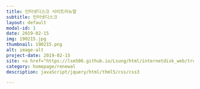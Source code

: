 ```yaml
---
title: 인터넷디스크 사이트리뉴얼
subtitle: 인터넷디스크
layout: default
modal-id: 1
date: 2019-02-15
img: 190215.jpg
thumbnail: 190215.png
alt: image-alt
project-date: 2019-02-15
site: <a href="https://lsm506.github.io/Lsung/html/internetdisk_web/trunk/1_web_explorer.html" target="_blank">Go</a>
category: homepage/renewal
description: javaScript/jquery/html/thml5/css/css3

---
```

